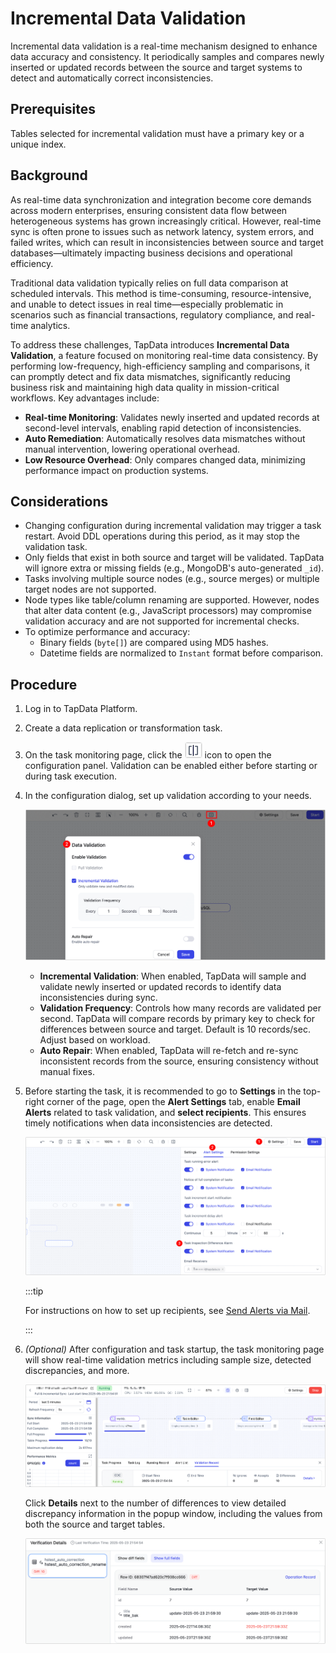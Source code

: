 # Incremental Data Validation

Incremental data validation is a real-time mechanism designed to enhance data accuracy and consistency. It periodically samples and compares newly inserted or updated records between the source and target systems to detect and automatically correct inconsistencies.

## Prerequisites

Tables selected for incremental validation must have a primary key or a unique index.

## Background

As real-time data synchronization and integration become core demands across modern enterprises, ensuring consistent data flow between heterogeneous systems has grown increasingly critical. However, real-time sync is often prone to issues such as network latency, system errors, and failed writes, which can result in inconsistencies between source and target databases—ultimately impacting business decisions and operational efficiency.

Traditional data validation typically relies on full data comparison at scheduled intervals. This method is time-consuming, resource-intensive, and unable to detect issues in real time—especially problematic in scenarios such as financial transactions, regulatory compliance, and real-time analytics.

To address these challenges, TapData introduces **Incremental Data Validation**, a feature focused on monitoring real-time data consistency. By performing low-frequency, high-efficiency sampling and comparisons, it can promptly detect and fix data mismatches, significantly reducing business risk and maintaining high data quality in mission-critical workflows. Key advantages include:

- **Real-time Monitoring**: Validates newly inserted and updated records at second-level intervals, enabling rapid detection of inconsistencies.
- **Auto Remediation**: Automatically resolves data mismatches without manual intervention, lowering operational overhead.
- **Low Resource Overhead**: Only compares changed data, minimizing performance impact on production systems.

## Considerations

- Changing configuration during incremental validation may trigger a task restart. Avoid DDL operations during this period, as it may stop the validation task.
- Only fields that exist in both source and target will be validated. TapData will ignore extra or missing fields (e.g., MongoDB's auto-generated `_id`).
- Tasks involving multiple source nodes (e.g., source merges) or multiple target nodes are not supported.
- Node types like table/column renaming are supported. However, nodes that alter data content (e.g., JavaScript processors) may compromise validation accuracy and are not supported for incremental checks.
- To optimize performance and accuracy:
  - Binary fields (`byte[]`) are compared using MD5 hashes.
  - Datetime fields are normalized to `Instant` format before comparison.

## Procedure

1. Log in to TapData Platform.

2. Create a data replication or transformation task.

3. On the task monitoring page, click the ![Incremental Validation](../images/incr_check_icon.png) icon to open the configuration panel. Validation can be enabled either before starting or during task execution.

4. In the configuration dialog, set up validation according to your needs.

   ![Incremental Validation Settings](../images/set_incremental_check.png)

   - **Incremental Validation**: When enabled, TapData will sample and validate newly inserted or updated records to identify data inconsistencies during sync.
   - **Validation Frequency**: Controls how many records are validated per second. TapData will compare records by primary key to check for differences between source and target. Default is 10 records/sec. Adjust based on workload.
   - **Auto Repair**: When enabled, TapData will re-fetch and re-sync inconsistent records from the source, ensuring consistency without manual fixes.

5. Before starting the task, it is recommended to go to **Settings** in the top-right corner of the page, open the **Alert Settings** tab, enable **Email Alerts** related to task validation, and **select recipients**. This ensures timely notifications when data inconsistencies are detected.

   ![Incremental Check Alert Settings](../images/incr_check_alert_settings.png)

   :::tip

   For instructions on how to set up recipients, see [Send Alerts via Mail](../case-practices/best-practice/alert-via-qqmail.md).
   
   :::
   
5. *(Optional)* After configuration and task startup, the task monitoring page will show real-time validation metrics including sample size, detected discrepancies, and more.

   ![Task Monitoring Page](../images/task_status.png)

   Click **Details** next to the number of differences to view detailed discrepancy information in the popup window, including the values from both the source and target tables.

   ![Discrepancy Details](../images/review_incr_check_details.png)